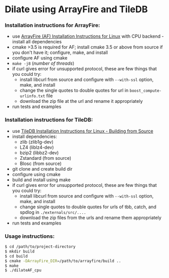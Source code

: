 # Dilate using ArrayFire and TileDB

### Installation instructions for ArrayFire:
* use [ArrayFire (AF) Installation Instructions for Linux](https://github.com/arrayfire/arrayfire/wiki/Build-Instructions-for-Linux) with CPU backend - install all dependencies
* cmake >3.5 is required for AF; install cmake 3.5 or above from source if you don't have it; configure, make, and install
* configure AF using cmake
* `make -j8` (*number of threads*)
* if curl gives error for unsupported protocol, these are few things that you could try:
  - install libcurl from source and configure with `--with-ssl` option, make, and install
  - change the single quotes to double quotes for url in `boost_compute-urlinfo.txt` file
  - download the zip file at the url and rename it appropriately
* run tests and examples

### Installation instructions for TileDB:
* use [TileDB Installation Instructions for Linux - Building from Source](https://docs.tiledb.io/en/latest/installation.html)
* install dependencies: 
  -  zlib (zlib1g-dev)
  -  LZ4 (liblz4-dev)
  -  bzip2 (libbz2-dev)
  -  Zstandard (from source)
  -  Blosc (from source)
* git clone and create build dir
* configure using cmake
* build and install using make
* if curl gives error for unsupported protocol, these are few things that you could try:
  - install libcurl from source and configure with `--with-ssl` option, make, and install
  - change single quotes to double quotes for urls of tbb, catch, and spdlog in `./externals/src/....`
  - download the zip files from the urls and rename them appropriately
* run tests and examples

### Usage instructions:
```sh
$ cd /path/to/project-directory
$ mkdir build
$ cd build
$ cmake -DArrayFire_DIR=/path/to/arrayfire/build ..
$ make
$ ./dilateAF_cpu
```
